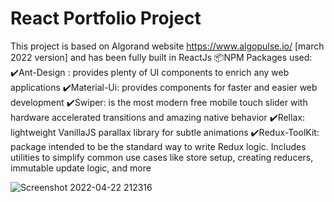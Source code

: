 # React Portfolio Project

This project is based on Algorand website https://www.algopulse.io/ [march 2022 version] and has been fully built in ReactJs
📦NPM Packages used: 
✔️Ant-Design :  provides plenty of UI components to enrich any web applications
✔️Material-Ui: provides components for faster and easier web development
✔️Swiper: is the most modern free mobile touch slider with hardware accelerated transitions and amazing native behavior
✔️Rellax: lightweight VanillaJS parallax library for subtle animations
✔️Redux-ToolKit: package intended to be the standard way to write Redux logic. Includes utilities to simplify common use cases like store setup, creating reducers, immutable update logic, and more


![Screenshot 2022-04-22 212316](https://user-images.githubusercontent.com/98230162/164780718-04f45eca-679b-4f84-9114-29a95c958a55.jpg)
